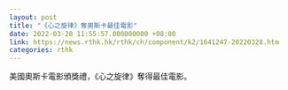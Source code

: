 ```yaml
---
layout: post
title: "《心之旋律》奪奧斯卡最佳電影"
date: 2022-03-28 11:55:57.000000000 +08:00
link: https://news.rthk.hk/rthk/ch/component/k2/1641247-20220328.htm
categories: rthk
---
```


美國奧斯卡電影頒獎禮，《心之旋律》奪得最佳電影。
